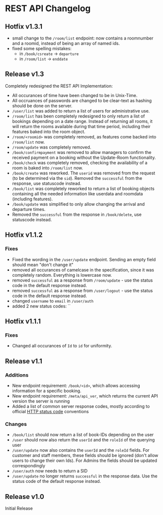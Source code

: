 # REST API Changelog

## Hotfix v1.3.1

* small change to the `/room/list` endpoint: now contains a roomnumber and a roomid, instead of being an array of named ids.
* fixed some spelling mistakes:
  * in `/book/csreate` -> `departure`
  * in `/room/list` -> `enddate`

## Release v1.3

Completely redesigned the REST API Implementation:

* All occurances of time have been changed to be in Unix-Time.
* All occruances of passwords are changed to be clear-text as hashing should be done on the server.
* `/user/list` was added to return a list of users for administrative use.
* `/room/list` has been completely redesigned to only return a list of bookings depending on a date range. Instead of returning all rooms, it will return the rooms available during that time period, including their features baked into the room object.
* `/room/<roomid>` was completely removed, as features come backed into `/room/list` now.
* `/room/update` was completely removed.
* `/book/confirmpayment` was removed to allow managers to confirm the received payment on a booking without the Update-Room functionality.
* `/book/check` was completely removed, checking the availability of a room is baked into `/room/list` now.
* `/book/create` was reworked. The `userid` was removed from the request (to be determined via the `sid`). Removed the `successful` from the response, use statuscode instead.
* `/book/list` was completely reworked to return a list of booking objects containing all the needed information like userdata and roomdata (including features).
* `/book/update` was simplified to only allow changing the arrival and departure times.
* Removed the `successful` from the response in `/book/delete`, use statuscode instead. 

## Hotfix v1.1.2

### Fixes

* Fixed the wording in the `/user/update` endpoint. Sending an empty field should mean "don't change it"
* removed all occurances of camelcase in the specification, since it was completely random. Everything is lowercase now.
* removed `successful` as a response from `/room/update` - use the status code in the default response instead.
* removed `successful` as a response from `/user/logout` - use the status code in the default response instead.
* changed `username` to `email` in `/user/auth`
* added 2 new status codes: ``

## Hotfix v1.1.1

### Fixes

* Changed all occurances of `Id` to `id` for uniformity.

## Release v1.1

### Additions

* New endpoint requirement: `/book/<id>`, which allows accessing information for a specific booking.
* New endpoint requirement: `/meta/api_ver`, which returns the current API version the server is running
* Added a list of common server response codes, mostly according to official [HTTP status code](https://en.wikipedia.org/wiki/List_of_HTTP_status_codes) conventions 

### Changes

* `/book/list` should now return a list of book-IDs depending on the user
* `/user` should now also return the `userId` and the `roleId` of the querying user
* `/user/update` now also contains the `userId` and the `roleId` fields. For customer and staff members, these fields should be ignored (don't allow users to change their own Ids). For Admins the fields should be updated correspondingly
* `/user/auth` now needs to return a SID
* `/user/update` no longer returns `successful` in the response data. Use the status code of the default response instead.

## Release v1.0

Initial Release